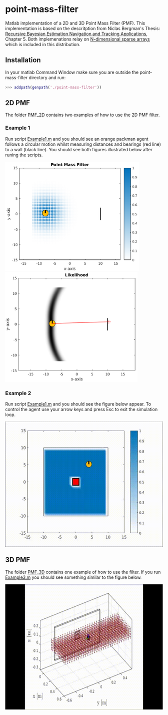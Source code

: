 # point-mass-filter

Matlab implementation of a 2D and 3D Point Mass Filter (PMF). This implementation is based on the 
descritption from Niclas Bergman's Thesis: [Recursive Bayesian Estimation
Navigation and Tracking Applications](http://www.control.isy.liu.se/research/reports/Ph.D.Thesis/PhD579.pdf), Chapter 5. Both implemenations relay on [N-dimensional sparse arrays
](http://ch.mathworks.com/matlabcentral/fileexchange/29832-n-dimensional-sparse-arrays) which is included in this distribution.

## Installation 

In your matlab Command Window make sure you are outside the point-mass-filter directory and run:

```matlab
>>> addpath(genpath('./point-mass-filter'))
```

## 2D PMF

The folder [PMF_2D](https://github.com/gpldecha/point-mass-filter/tree/master/PMF_2D) contains two examples of how to use the  2D PMF filter. 

### Example 1

Run script [Example1.m](https://github.com/gpldecha/point-mass-filter/blob/master/PMF_2D/Example1.m) and you should see 
an orange packman agent follows a circular motion whilst measuring distances and bearings (red line) to a wall (black line).
You should see both figures illustrated below after runing the scripts. 

<img src="./docs/pmf_2D_example1.png" alt="Example1_pmf" height="350" >
<img src="./docs/likelihood.png"      alt="Example1_lik" height="350">

### Example 2

Run script [Example1.m](https://github.com/gpldecha/point-mass-filter/blob/master/PMF_2D/Example1.m) and you should see the figure below appear. To control the agent use your arrow keys and press Esc to exit the simulation loop.

<p align="center">
<img src="./docs/blue_search.gif"  alt="Example2" height="400" align="middle">
</p>

## 3D PMF

The folder [PMF_3D](https://github.com/gpldecha/point-mass-filter/tree/master/PMF_2D) contains one example of how to use the filter. If you run [Example3.m](https://github.com/gpldecha/point-mass-filter/blob/master/PMF_3D/Example3.m) you should see something similar to the figure below. 

<p align="center">
<img src="./docs/search_1_side.gif" alt="Example3" height="400">
</p>
